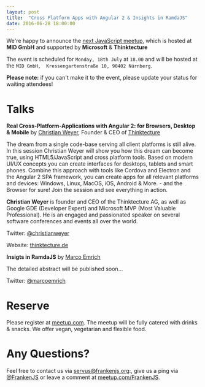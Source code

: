 ```yaml
---
layout: post
title:  "Cross Platform Apps with Angular 2 & Insights in RamdaJS"
date: 2016-06-28 18:00:00
---
```


We're happy to announce the [next JavaScript meetup][next-meetup], which is hosted at __MID GmbH__ and supported by __Microsoft__ & __Thinktecture__

The event is scheduled for `Monday, 18th July` at `18.00` and will be hosted at the `MID GmbH,  Kressengartenstraße 10, 90402 Nürnberg`.

**Please note:** if you can't make it to the event, please update your status for waiting attendees!

# Talks

**Real Cross-Platform-Applications with Angular 2: for Browsers, Desktop & Mobile** by [Christian Weyer][christian-weyer], Founder & CEO of [Thinktecture][thinktecture]

The dream from a single code-base serving all client platforms is still alive. In this session Christian Weyer will show you how this dream can become true, using HTML5/JavaScript and cross platform tools. Based on modern UI/UX concepts you can create interfaces for desktops, tablets and smart phones. Combine this approach with tools like Cordova and Electron and the Angular 2 SPA framework, you can create apps for all relevant platforms and devices: Windows, Linux, MacOS, iOS, Android & More. - and the Browser for sure! Join the session and see everything in action.

__Christian Weyer__ is founder and CEO of the Thinktecture AG, as well as Google GDE (Developer Expert) and Microsoft MVP (Most Valuable Professional). He is an engaged and passionated speaker on several software conferences and events all over the world.

Twitter: [@christianweyer][christian-weyer]

Website: [thinktecture.de][thinktecture]

**Insigts in RamdaJS** by [Marco Emrich][marco-emrich]

The detailed abstract will be published soon...

Twitter: [@marcoemrich][marco-emrich]

# Reserve

Please register at [meetup.com][next-meetup]. The meetup will be fully catered with drinks & snacks. We offer vegan, vegetarian and flexible food.

# Any Questions?

Feel free to contact us via [servus@frankenjs.org][frankenjs-email]:, give us a ping via [@FrankenJS][frankenjs-twitter] or leave a comment at [meetup.com/FrankenJS][meetup-www].

[meetup-www]: http://meetup.com/FrankenJS
[next-meetup]: http://www.meetup.com/FrankenJS/events/232227123
[frankenjs-email]: mailto:servus@frankenjs.org
[frankenjs-twitter]: http://twitter.com/FrankenJS

[christian-weyer]: http://twitter.com/christianweyer
[thinktecture]: http://thinktecture.de

[marco-emrich]: http://twitter.com/marcoemrich
